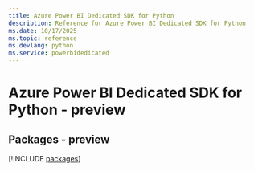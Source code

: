 ```yaml
---
title: Azure Power BI Dedicated SDK for Python
description: Reference for Azure Power BI Dedicated SDK for Python
ms.date: 10/17/2025
ms.topic: reference
ms.devlang: python
ms.service: powerbidedicated
---
```

# Azure Power BI Dedicated SDK for Python - preview
## Packages - preview
[!INCLUDE [packages](power-bi-dedicated-index.md)]